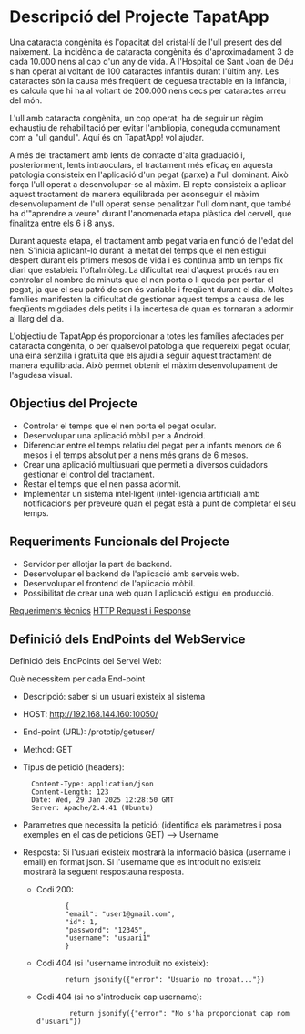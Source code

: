# Descripció del Projecte TapatApp
Una cataracta congènita és l'opacitat del cristal·lí de l'ull present des del naixement. La incidència de cataracta congènita és d'aproximadament 3 de cada 10.000 nens al cap d'un any de vida. A l'Hospital de Sant Joan de Déu s'han operat al voltant de 100 cataractes infantils durant l'últim any. Les cataractes són la causa més freqüent de ceguesa tractable en la infància, i es calcula que hi ha al voltant de 200.000 nens cecs per cataractes arreu del món.

L'ull amb cataracta congènita, un cop operat, ha de seguir un règim exhaustiu de rehabilitació per evitar l'ambliopia, coneguda comunament com a "ull gandul". Aquí és on TapatApp! vol ajudar.

A més del tractament amb lents de contacte d'alta graduació i, posteriorment, lents intraoculars, el tractament més eficaç en aquesta patologia consisteix en l'aplicació d'un pegat (parxe) a l'ull dominant. Això força l'ull operat a desenvolupar-se al màxim. El repte consisteix a aplicar aquest tractament de manera equilibrada per aconseguir el màxim desenvolupament de l'ull operat sense penalitzar l'ull dominant, que també ha d'"aprendre a veure" durant l'anomenada etapa plàstica del cervell, que finalitza entre els 6 i 8 anys.

Durant aquesta etapa, el tractament amb pegat varia en funció de l'edat del nen. S'inicia aplicant-lo durant la meitat del temps que el nen estigui despert durant els primers mesos de vida i es continua amb un temps fix diari que estableix l'oftalmòleg. La dificultat real d'aquest procés rau en controlar el nombre de minuts que el nen porta o li queda per portar el pegat, ja que el seu patró de son és variable i freqüent durant el dia. Moltes famílies manifesten la dificultat de gestionar aquest temps a causa de les freqüents migdiades dels petits i la incertesa de quan es tornaran a adormir al llarg del dia.

L'objectiu de TapatApp és proporcionar a totes les famílies afectades per cataracta congènita, o per qualsevol patologia que requereixi pegat ocular, una eina senzilla i gratuïta que els ajudi a seguir aquest tractament de manera equilibrada. Això permet obtenir el màxim desenvolupament de l'agudesa visual.

## Objectius del Projecte
- Controlar el temps que el nen porta el pegat ocular.
- Desenvolupar una aplicació mòbil per a Android.
- Diferenciar entre el temps relatiu del pegat per a infants menors de 6 mesos i el temps absolut per a nens més grans de 6 mesos.
- Crear una aplicació multiusuari que permeti a diversos cuidadors gestionar el control del tractament.
- Restar el temps que el nen passa adormit.
- Implementar un sistema intel·ligent (intel·ligència artificial) amb notificacions per preveure quan el pegat està a punt de completar el seu temps.
## Requeriments Funcionals del Projecte
- Servidor per allotjar la part de backend.
- Desenvolupar el backend de l'aplicació amb serveis web.
- Desenvolupar el frontend de l'aplicació mòbil.
- Possibilitat de crear una web quan l'aplicació estigui en producció.

[Requeriments tècnics](requerimentstecnics.md)
[HTTP Request i Response](httprequest_response.md)

## Definició dels EndPoints del WebService
Definició dels EndPoints del Servei Web:

Què necessitem per cada End-point

- Descripció: saber si un usuari existeix al sistema
- HOST: http://192.168.144.160:10050/
- End-point (URL): /prototip/getuser/<username>
- Method: GET
- Tipus de petició (headers):

        Content-Type: application/json
        Content-Length: 123
        Date: Wed, 29 Jan 2025 12:28:50 GMT
        Server: Apache/2.4.41 (Ubuntu)

- Parametres que necessita la petició: (identifica els paràmetres i posa exemples en el cas de peticions GET) --> Username
- Resposta: Si l'usuari existeix mostrarà la informació bàsica (username i email) en format json. Si l'username que es introduit no existeix mostrarà la seguent respostauna resposta.
   - Codi 200:

                {
                "email": "user1@gmail.com",
                "id": 1,
                "password": "12345",
                "username": "usuari1"
                }

   - Codi 404 (si l'username introduït no existeix):

                return jsonify({"error": "Usuario no trobat..."})

   - Codi 404 (si no s'introdueix cap username):

                 return jsonify({"error": "No s'ha proporcionat cap nom d'usuari"})

